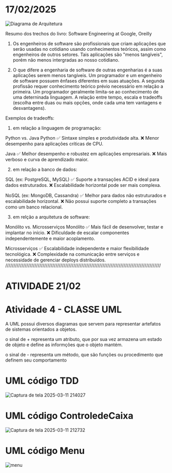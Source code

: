 # 17/02/2025

![Diagrama de Arquitetura](./docs/diagrama-arquitetura.drawio.svg)

Resumo dos trechos do livro: Software Engineering at Google, Oreilly

1) Os engenheiros de software são profissionais que criam aplicações que serão usadas no cotidiano usando conhecimentos teóricos, assim como engenheiros de outros setores. Tais aplicações são "menos tangíveis", porém não menos intergradas ao nosso cotidiano. 

2) O que difere a engenharia de software de outras engenharias é a suas aplicações serem menos tangíveis. Um programador e um engenheiro de software possuem ênfases diferentes em suas atuações. A segunda profissão requer conhecimento teórico prévio necessário em relação a primeira. Um programador geralmente limita-se ao conhecimento de uma deterninada linguagem. A relação entre tempo, escala e tradeoffs (escolha entre duas ou mais opções, onde cada uma tem vantagens e desvantagens).

Exemplos de tradeoffs: 

1) em relação a linguagem de programação:

Python vs. Java
Python
✅ Sintaxe simples e produtividade alta.
❌ Menor desempenho para aplicações críticas de CPU.

Java
✅ Melhor desempenho e robustez em aplicações empresariais.
❌ Mais verboso e curva de aprendizado maior.

2) em relação a banco de dados:

SQL (ex: PostgreSQL, MySQL)
✅ Suporte a transações ACID e ideal para dados estruturados.
❌ Escalabilidade horizontal pode ser mais complexa.

NoSQL (ex: MongoDB, Cassandra)
✅ Melhor para dados não estruturados e escalabilidade horizontal.
❌ Não possui suporte completo a transações como um banco relacional.

3) em relção a arquitetura de software: 

Monólito vs. Microsserviços
Monólito
✅ Mais fácil de desenvolver, testar e implantar no início.
❌ Dificuldade de escalar componentes independentemente e maior acoplamento.

Microsserviços
✅ Escalabilidade independente e maior flexibilidade tecnológica.
❌ Complexidade na comunicação entre serviços e necessidade de gerenciar deploys distribuídos.
////////////////////////////////////////////////////////////////////////////////////////////////


# ATIVIDADE 21/02 



# Atividade 4 - CLASSE UML 
A UML possui diversos diagramas que servem para representar artefatos de sistemas orientados a objetos.

o sinal de + representa um atributo, que por sua vez armazena um estado de objeto e define as informções que o objeto mantém.

o sinal de - representa um método, que são funções ou procedimento que definem seu comportamento

# UML código TDD
![Captura de tela 2025-03-11 214027](https://github.com/user-attachments/assets/0c1ac0f5-51e0-4c0a-a5ba-fa643ac2651e)

# UML código ControledeCaixa
![Captura de tela 2025-03-11 212732](https://github.com/user-attachments/assets/869f80c8-c484-49d1-b183-8efa73581201)

# UML código Menu
![menu](https://github.com/user-attachments/assets/186bf62e-eef9-4273-8e9d-adfd6bd07b0e)


